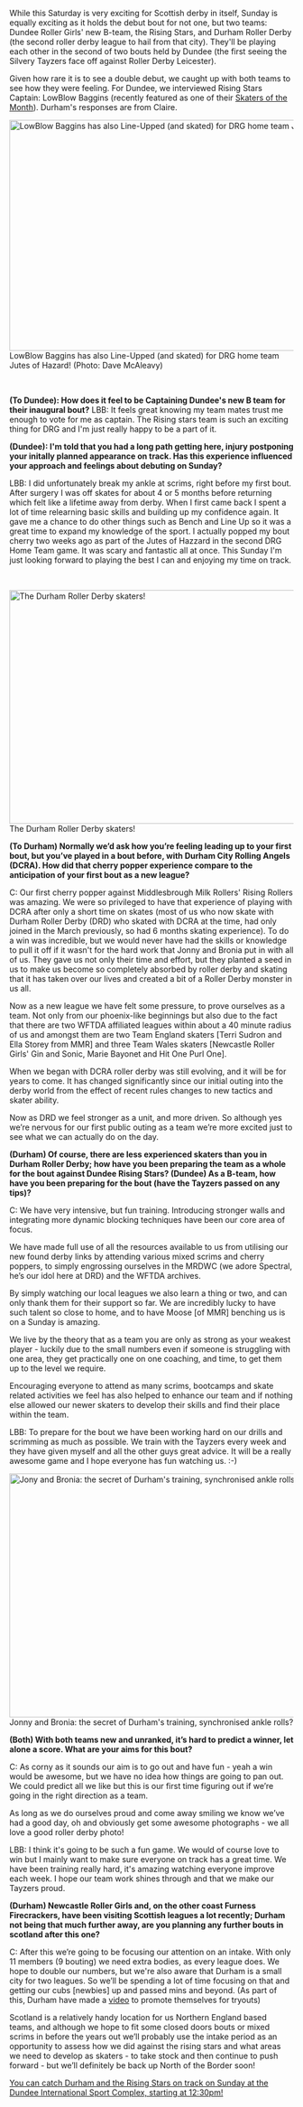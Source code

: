 <html><body><p>While this Saturday is very exciting for Scottish derby in itself, Sunday is equally exciting as it holds the debut bout for not one, but two teams: Dundee Roller Girls' new B-team, the Rising Stars, and Durham Roller Derby (the second roller derby league to hail from that city). They'll be playing each other in the second of two bouts held by Dundee (the first seeing the Silvery Tayzers face off against Roller Derby Leicester).

Given how rare it is to see a double debut, we caught up with both teams to see how they were feeling. For Dundee, we interviewed Rising Stars Captain: LowBlow Baggins (recently featured as one of their <a href="http://dundeerollergirls.com/2014/skater-of-the-month-lowblow-baggins/">Skaters of the Month</a>). Durham's responses are from Claire.

<a href="/2014/07/jutes-of-hazzard.jpg"><img class="size-large wp-image-3535" src="http://scottishrollerderbyblog.com/2014/07/jutes-of-hazzard.jpg?w=614" alt="LowBlow Baggins has also Line-Upped (and skated) for DRG home team Jutes of Hazard!" width="614" height="409"></a> LowBlow Baggins has also Line-Upped (and skated) for DRG home team Jutes of Hazard! (Photo: Dave McAleavy)

 

<strong>(To Dundee): How does it feel to be Captaining Dundee's new B team for their inaugural bout?</strong>
LBB: It feels great knowing my team mates trust me enough to vote for me as captain. The Rising stars team is such an
exciting thing for DRG and I'm just really happy to be a part of it.

<strong>(Dundee): I'm told that you had a long path getting here, injury postponing your initally planned appearance on track. Has this experience influenced your approach and feelings about debuting on Sunday?</strong>

LBB: I did unfortunately break my ankle at scrims, right before my first bout. After surgery I was off skates for about 4 or 5 months before returning which felt like a lifetime away from derby. When I first came back I spent a lot of time relearning basic skills and building up my confidence again. It gave me a chance to do other things such as Bench and Line Up so it was a great time to expand my knowledge of the sport. I actually popped my bout cherry two weeks ago as part of the Jutes of Hazzard in the second DRG Home Team game. It was scary and fantastic all at once. This Sunday I'm just looking forward to playing the best I can and enjoying my time on track.

 

<a href="/2014/07/1511727_602660379812524_802598606866513887_o.jpg"><img class="size-large wp-image-3536" src="http://scottishrollerderbyblog.com/2014/07/1511727_602660379812524_802598606866513887_o.jpg?w=614" alt="The Durham Roller Derby skaters!" width="614" height="414"></a> The Durham Roller Derby skaters!

<strong>(To Durham) Normally we’d ask how you’re feeling leading up to your first bout, but you’ve played in a bout before, with Durham City Rolling Angels (DCRA). How did that cherry popper experience compare to the anticipation of your first bout as a new league?</strong>

C: Our first cherry popper against Middlesbrough Milk Rollers' Rising Rollers was amazing. We were so privileged to have that experience of playing with DCRA after only a short time on skates (most of us who now skate with Durham Roller Derby (DRD) who skated with DCRA at the time, had only joined in the March previously, so had 6 months skating experience). To do a win was incredible, but we would never have had the skills or knowledge to pull it off if it wasn't for the hard work that Jonny and Bronia put in with all of us. They gave us not only their time and effort, but they planted a seed in us to make us become so completely absorbed by roller derby and skating that it has taken over our lives and created a bit of a Roller Derby monster in us all.

Now as a new league we have felt some pressure, to prove ourselves as a team. Not only from our phoenix-like beginnings but also due to the fact that there are two WFTDA affiliated leagues within about a 40 minute radius of us and amongst them are two Team England skaters [Terri Sudron and Ella Storey from MMR] and three Team Wales skaters [Newcastle Roller Girls' Gin and Sonic, Marie Bayonet and Hit One Purl One].

When we began with DCRA roller derby was still evolving, and it will be for years to come. It has changed significantly since our initial outing into the derby world from the effect of recent rules changes to new tactics and skater ability.

Now as DRD we feel stronger as a unit, and more driven. So although yes we’re nervous for our first public outing as a team we’re more excited just to see what we can actually do on the day.

<strong>(Durham) Of course, there are less experienced skaters than you in Durham Roller Derby; how have you been preparing the team as a whole for the bout against Dundee Rising Stars? (Dundee) As a B-team, how have you been preparing for the bout (have the Tayzers passed on any tips)?</strong>

C: We have very intensive, but fun training. Introducing stronger walls and integrating more dynamic blocking techniques have been our core area of focus.

We have made full use of all the resources available to us from utilising our new found derby links by attending various mixed scrims and cherry poppers, to simply engrossing ourselves in the MRDWC (we adore Spectral, he’s our idol here at DRD) and the WFTDA archives.

By simply watching our local leagues we also learn a thing or two, and can only thank them for their support so far. We are incredibly lucky to have such talent so close to home, and to have Moose [of MMR] benching us is on a Sunday is amazing.

We live by the theory that as a team you are only as strong as your weakest player - luckily due to the small numbers even if someone is struggling with one area, they get practically one on one coaching, and time, to get them up to the level we require.

Encouraging everyone to attend as many scrims, bootcamps and skate related activities we feel has also helped to enhance our team and if nothing else allowed our newer skaters to develop their skills and find their place within the team.

LBB: To prepare for the bout we have been working hard on our drills and scrimming as much as possible. We train with the Tayzers every week and they have given myself and all the other guys great advice. It will be a really awesome game and I hope everyone has fun watching us. :-)

<a href="/2014/07/1899801_586031844808711_1950184115_o.jpg"><img class="size-large wp-image-3537" src="http://scottishrollerderbyblog.com/2014/07/1899801_586031844808711_1950184115_o.jpg?w=614" alt="Jony and Bronia: the secret of Durham's training, synchronised ankle rolls?" width="614" height="432"></a> Jonny and Bronia: the secret of Durham's training, synchronised ankle rolls?

<strong>(Both) With both teams new and unranked, it’s hard to predict a winner, let alone a score. What are your aims for this bout?</strong>

C: As corny as it sounds our aim is to go out and have fun - yeah a win would be awesome, but we have no idea how things are going to pan out. We could predict all we like but this is our first time figuring out if we’re going in the right direction as a team.

As long as we do ourselves proud and come away smiling we know we’ve had a good day, oh and obviously get some awesome photographs - we all love a good roller derby photo!

LBB: I think it's going to be such a fun game. We would of course love to win but I mainly want to make sure everyone on track has a great time. We have been training really hard, it's amazing watching everyone improve each week. I hope our team work shines through and that we make our Tayzers proud.

<strong>(Durham) Newcastle Roller Girls and, on the other coast Furness Firecrackers, have been visiting Scottish leagues a lot recently; Durham not being that much further away, are you planning any further bouts in scotland after this one?
</strong>

C: After this we’re going to be focusing our attention on an intake. With only 11 members (9 bouting) we need extra bodies, as every league does. We hope to double our numbers, but we're also aware that Durham is a small city for two leagues. So we’ll be spending a lot of time focusing on that and getting our cubs [newbies] up and passed mins and beyond. (As part of this, Durham have made a <a href="http://www.youtube.com/watch?v=gzfNNtfZ_uM">video</a> to promote themselves for tryouts)

Scotland is a relatively handy location for us Northern England based teams, and although we hope to fit some closed doors bouts or mixed scrims in before the years out we’ll probably use the intake period as an opportunity to assess how we did against the rising stars and what areas we need to develop as skaters - to take stock and then continue to push forward - but we’ll definitely be back up North of the Border soon!

<a href="https://www.facebook.com/events/597997686964531/">You can catch Durham and the Rising Stars on track on Sunday at the Dundee International Sport Complex, starting at 12:30pm!</a></p></body></html>
